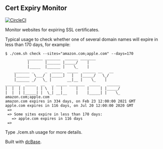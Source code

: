 Cert Expiry Monitor
-----

[![CircleCI](https://circleci.com/gh/dcycle/cert-expiry-monitor.svg?style=svg)](https://circleci.com/gh/dcycle/cert-expiry-monitor)


Monitor websites for expiring SSL certificates.

Typical usage to check whether one of several domain names will expire in less than 170 days, for example:

    $ ./cem.sh check --sites="amazon.com;apple.com" --days=170
              _______ _______  ______ _______
              |       |______ |_____/    |
              |_____  |______ |    \_    |
        _______ _     _  _____  _____  ______ __   __
        |______  \___/  |_____]   |   |_____/   \_/
        |______ _/   \_ |       __|__ |    \_    |   
    _______  _____  __   _ _____ _______  _____   ______
    |  |  | |     | | \  |   |      |    |     | |_____/
    |  |  | |_____| |  \_| __|__    |    |_____| |    \_
    amazon.com;apple.com
    amazon.com expires in 334 days, on Feb 23 12:00:00 2021 GMT
    apple.com expires in 116 days, on Jul 20 12:00:00 2020 GMT
     =>
     => Some sites expire in less than 170 days:
       => apple.com expires in 116 days
     =>

Type ./cem.sh usage for more details.

Built with [dcBase](https://github.com/dcycle/dcbase).
